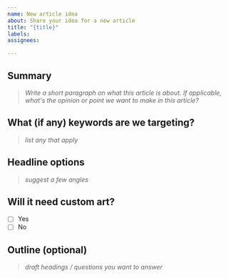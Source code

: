 ```yaml
---
name: New article idea
about: Share your idea for a new article
title: "{title}"
labels:
assignees:

---
```


## Summary

> _Write a short paragraph on what this article is about. If applicable, what's the opinion or point we want to make in this article?_

## What (if any) keywords are we targeting?

> _list any that apply_

## Headline options

> _suggest a few angles_

## Will it need custom art?

- [ ] Yes
- [ ] No

## Outline (optional)

> _draft headings / questions you want to answer_
